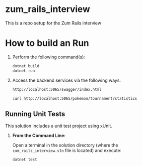 # zum_rails_interview
This is a repo setup for the Zum Rails interview

# How to build an Run

1. Perform the following command(s):

    ```bash
    dotnet build
    dotnet run
    ```
    

2. Access the backend services via the following ways:

    ```bash
    http://localhost:5065/swagger/index.html
    ```


    ```bash
    curl http://localhost:5065/pokemon/tournament/statistics
    ```

## Running Unit Tests

This solution includes a unit test project using xUnit.

1. **From the Command Line:**

   Open a terminal in the solution directory (where the `zum_rails_interview.sln` file is located) and execute:

   ```bash
   dotnet test
   ```

